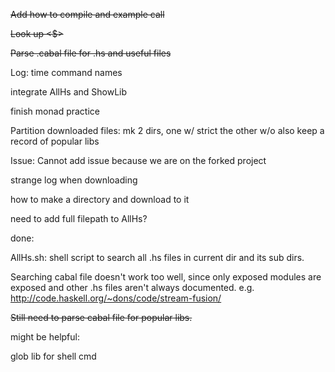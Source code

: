 ~~Add how to compile and example call~~

~~Look up <$>~~

~~Parse .cabal file for .hs and useful files~~

Log: time command names

integrate AllHs and ShowLib

finish monad practice

Partition downloaded files: mk 2 dirs, one w/ strict the other w/o
                            also keep a record of popular libs

Issue: Cannot add issue because we are on the forked project

strange log when downloading

how to make a directory and download to it

need to add full filepath to AllHs?

done:  

AllHs.sh: shell script to search all .hs files in current dir and its sub
dirs. 

Searching cabal file doesn't work too well, since only exposed modules
are exposed and other .hs files aren't always documented. e.g. 
http://code.haskell.org/~dons/code/stream-fusion/

~~Still need to parse cabal file for popular libs.~~

might be helpful: 

glob lib for shell cmd
